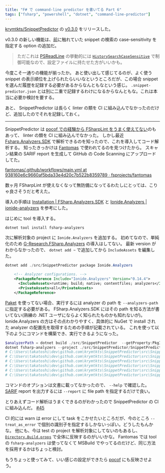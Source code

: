 ```yaml
---
title: "F# で command-line predictor を書いてる Part 6"
tags: ["fsharp", "powershell", "dotnet", "command-line-predictor"]
---
```


[krymtkts/SnippetPredictor](https://github.com/krymtkts/SnippetPredictor) の [v0.3.0](https://www.powershellgallery.com/packages/SnippetPredictor/0.3.0) をリリースした。

v0.3.0 の新しい機能は、[前](/posts/2025-03-23-writing-cmdline-predictor-in-fsharp-pt5.html)に触れていた snippet の検索の case-sensitivity を指定する option の追加だ。

> ただこれは [PSReadLine](https://github.com/PowerShell/PSReadLine) の挙動的には [`HistorySearchCaseSensitive`](https://learn.microsoft.com/en-us/powershell/module/psreadline/set-psreadlineoption?view=powershell-7.5#-historysearchcasesensitive) で制御可能なので、設定ファイルに持たせた方がいいかも。

今度こそ一通りの機能が揃ったか。
あと使い出して感じてるのが、よく使う snippet の表示順位を上げられたらいいなというところだが、この場合 snippet を選んだ履歴を記録する必要があるからなんともなという感じ。
`.snippet-predictor.json` とは別に二重で記録するわけになるからなんともな。これは本当に必要か検討を要する。

あと、 SnippetPredictor は長らく linter の類を CI に組み込んでなかったのだけど、追加したのでそれを記録しておく。

---

SnippetPredictor は [pocof での経験から FSharpLint をうまく使えてない](/posts/2024-11-24-writing-cmdlet-in-fsharp-pt54.html)のもあって、 linter の類を CI に組み込んでなかった。
しかし最近 [Fsharp.Analyzers.SDK](https://github.com/ionide/FSharp.Analyzers.SDK/) で解析できるのを知ったので、これを導入してコード解析する。
知ったきっかけは [Fantomas](https://github.com/fsprojects/fantomas) で使われてるのを見つけたから。
スキャン結果の SARIF report を生成して GitHub の Code Scanning にアップロードしてた。

[fantomas/.github/workflows/main.yml at 938160e6c9660af5bda33e4d20c7b522b8359789 · fsprojects/fantomas](https://github.com/fsprojects/fantomas/blob/938160e6c9660af5bda33e4d20c7b522b8359789/.github/workflows/main.yml)

数ヶ月 FSharpLint が使えなくなって無防備になってるわたしにとっては、こりゃ良さそうだと考えた。

導入の手順は [Installation | FSharp.Analyzers.SDK](https://ionide.io/FSharp.Analyzers.SDK/content/getting-started/Installing%20Analyzers.html) と [Ionide.Analyzers | ionide-analyzers](https://ionide.io/ionide-analyzers/) を参考にした。

はじめに tool を導入する。

```powershell
dotnet tool install fsharp-analyzers
```

次に解析対象の project に `Ionide.Analyzers` を追加する。
初めてなので、単純化のため [G-Research.FSharp.Analyzers](https://github.com/G-Research/fsharp-analyzers/) の導入はしてない。
最新 version がわからなかったので、 `dotnet add ~` で追加してから `IncludeAssets` を編集した。

```powershell
dotnet add ./src/SnippetPredictor package Ionide.Analyzers
```

```xml
    <!-- Analyzer configurations. -->
    <PackageReference Include="Ionide.Analyzers" Version="0.14.4">
      <IncludeAssets>runtime; build; native; contentfiles; analyzers</IncludeAssets>
      <PrivateAssets>all</PrivateAssets>
    </PackageReference>
```

[Paket](https://github.com/fsprojects/Paket) を使ってない場合、実行するには analyzer の path を `--analyzers-path` に指定する必要がある。
FSharp.Analyzers.SDK にはその path を知る方法が書いてない(熟練の .NET ユーザにならよく知られたものかも知れないが)。
Ionide.Analyzers の方はその点わかりやすく、具体的に NuGet で install された analyzer の配置先を取得するための手順が記載されている。
これを使って以下のようにコマンドを構築でき、実行できるようになった。

```powershell
$analyzerPath = dotnet build ./src/SnippetPredictor  --getProperty:PkgIonide_Analyzers
dotnet fsharp-analyzers --project ./src/SnippetPredictor/SnippetPredictor.fsproj --analyzers-path $analyzerPath
# C:\Users\takatoshi\dev\github.com\krymtkts\SnippetPredictor\src\SnippetPredictor\Snippet.fs(163,4): Hint IONIDE-012 : Consider adding [<Struct>] to Discriminated Union
# C:\Users\takatoshi\dev\github.com\krymtkts\SnippetPredictor\src\SnippetPredictor\Snippet.fs(314,28): Hint IONIDE-010 : Seq.filter |> Seq.map can be combined into Seq.choose
# C:\Users\takatoshi\dev\github.com\krymtkts\SnippetPredictor\src\SnippetPredictor\Snippet.fs(89,16): Info IONIDE-002 : Prefer postfix syntax for arrays.
# C:\Users\takatoshi\dev\github.com\krymtkts\SnippetPredictor\src\SnippetPredictor\Snippet.fs(144,15): Warning IONIDE-005 : Test for empty strings should use the String.Length property or the String.IsNullOrEmpty method.
# C:\Users\takatoshi\dev\github.com\krymtkts\SnippetPredictor\src\SnippetPredictor\Snippet.fs(319,18): Warning IONIDE-005 : Test for empty strings should use the String.Length property or the String.IsNullOrEmpty method.
# C:\Users\takatoshi\dev\github.com\krymtkts\SnippetPredictor\src\SnippetPredictor\Library.fs(65,20): Info IONIDE-002 : Prefer postfix syntax for arrays.
```

コマンドのオプションは文書に載ってなかったので、 `--help` で確認した。
[SARIF](https://sarifweb.azurewebsites.net/) report を出力するには `--report` に file path を指定するだけで良い。

とりあえずコード解析はうまくできるのがわかったので SnippetPredictor の CI に組み込んだ。 [#45](https://github.com/krymtkts/SnippetPredictor/pull/45)

CI 的には warn は error にして task をこかせたいところだが、今のところ `--treat_as_error` で個別の識別子を指定するしかないっぽい。どうしたもんかな。
他にも、今は test の project を解析対象にしてないのもあるし、 [`Directory.Build.props`](https://learn.microsoft.com/en-us/visualstudio/msbuild/customize-by-directory?view=vs-2022#directorybuildprops-and-directorybuildtargets) で全体に反映するのがいいかな。
Fantomas では tool の `fsharp-analyzers` は使ってなくて MSBuild でやってるのだけど、同じ方法を採用するかはちょっと検討。

もうちょっと使ってみて、いい感じの設定ができたら [pocof](https://github.com/krymtkts/pocof) にも反映させよう。
